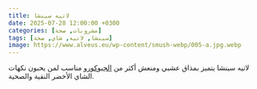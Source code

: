 ```yaml
---
title: لاتيه سينشا
date: 2025-07-28 12:00:00 +0300
categories: [مشروبات, صحة]
tags: [سينشا, لاتيه, شاي, صحة]
image: https://www.alveus.eu/wp-content/smush-webp/005-a.jpg.webp
---
```


لاتيه سينشا يتميز بمذاق عشبي ومنعش أكثر من [الجيوكورو](/blog/posts/gyokuro-latte/) مناسب لمن يحبون نكهات الشاي الأخضر النقية والصحية. 